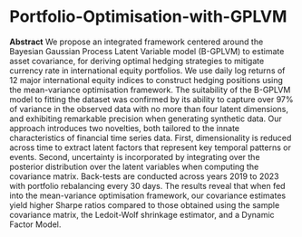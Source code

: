 # Portfolio-Optimisation-with-GPLVM

**Abstract**
We propose an integrated framework centered around the Bayesian Gaussian Process Latent Variable model (B-GPLVM) to estimate asset covariance, for deriving optimal hedging strategies to mitigate currency rate in international equity portfolios. We use daily log returns of 12 major international equity indices to construct hedging positions using the mean-variance optimisation framework. The suitability of the B-GPLVM model to fitting the dataset was confirmed by its ability to capture over 97% of variance in the observed data with no more than four latent dimensions, and exhibiting remarkable precision when generating synthetic data. Our approach introduces two novelties, both tailored to the innate characteristics of financial time series data. First, dimensionality is reduced across time to extract latent factors that represent key temporal patterns or events. Second, uncertainty is incorporated by integrating over the posterior distribution over the latent variables when computing the covariance matrix. Back-tests are conducted across years 2019 to 2023 with portfolio rebalancing every 30 days. The results reveal that when fed into the mean-variance optimisation framework, our covariance estimates yield higher Sharpe ratios compared to those obtained using the sample covariance matrix, the Ledoit-Wolf shrinkage estimator, and a Dynamic Factor Model.
